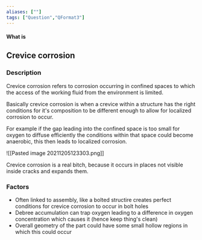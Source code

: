 ```yaml
---
aliases: [""]
tags: ["Question","QFormat3"]
---
```


#### What is
## Crevice corrosion
### Description
Crevice corrosion refers to corrosion occurring in confined spaces to which the access of the working fluid from the environment is limited.

Basically crevice corrosion is when a crevice within a structure has the right conditions for it's composition to be different enough to allow for localized corrosion to occur.

For example if the gap leading into the confined space is too small for oxygen to diffuse efficiently the conditions within that space could become anaerobic, this then leads to localized corrosion.

![[Pasted image 20211205123303.png]]

Crevice corrosion is a real bitch, because it occurs in places not visible inside cracks and expands them. 

### Factors

- Often linked to assembly, like a bolted structire creates perfect conditions for crevice corrosion to occur in bolt holes
- Debree accumulation can trap oxygen leading to a difference in oxygen concentration which causes it (hence keep thing's clean)
- Overall geometry of the part could have some small hollow regions in which this could occur
